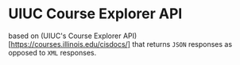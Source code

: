 # UIUC Course Explorer API
based on (UIUC's Course Explorer API)[https://courses.illinois.edu/cisdocs/] that returns `JSON` responses as opposed to `XML` responses.